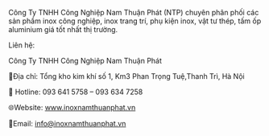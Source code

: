 Công Ty TNHH Công Nghiệp Nam Thuận Phát (NTP) chuyên phân phối các sản phẩm inox công nghiệp, inox trang trí, phụ kiện inox, vật tư thép, tấm ốp aluminium giá tốt nhất thị trường.

Liên hệ:

Công Ty TNHH Công Nghiệp Nam Thuận Phát

📌Địa chỉ: Tổng kho kim khí số 1, Km3 Phan Trọng Tuệ,Thanh Trì, Hà Nội

📲 Hotline: 093 641 5758 – 093 634 7258

🌐Website: www.inoxnamthuanphat.vn

📧Email: info@inoxnamthuanphat.vn
